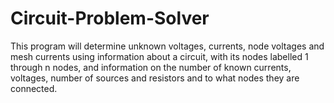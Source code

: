 # Circuit-Problem-Solver
This program will determine unknown voltages, currents, node voltages and mesh currents using information about a circuit, with its nodes labelled 1 through n nodes, and information on the number of known currents, voltages, number of sources and resistors and to what nodes they are connected.
